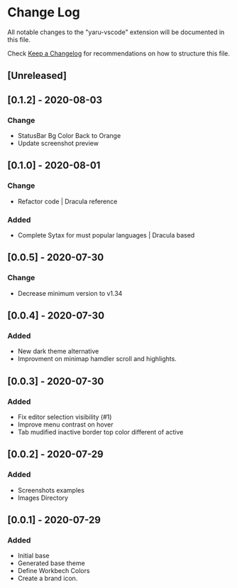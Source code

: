 # Change Log

All notable changes to the "yaru-vscode" extension will be documented in this file.

Check [Keep a Changelog](http://keepachangelog.com/) for recommendations on how to structure this file.

## [Unreleased]

## [0.1.2] - 2020-08-03

### Change

- StatusBar Bg Color Back to Orange
- Update screenshot preview

## [0.1.0] - 2020-08-01

### Change

- Refactor code | Dracula reference

### Added

- Complete Sytax for must popular languages | Dracula based

## [0.0.5] - 2020-07-30

### Change

- Decrease minimum version to v1.34

## [0.0.4] - 2020-07-30

### Added

- New dark theme alternative
- Improvment on minimap hamdler scroll and highlights.

## [0.0.3] - 2020-07-30

### Added

- Fix editor selection visibility (#1)
- Improve menu contrast on hover
- Tab mudified inactive border top color different of active

## [0.0.2] - 2020-07-29

### Added

- Screenshots examples
- Images Directory

## [0.0.1] - 2020-07-29

### Added

- Initial base
- Generated base theme
- Define Workbech Colors
- Create a brand icon.
